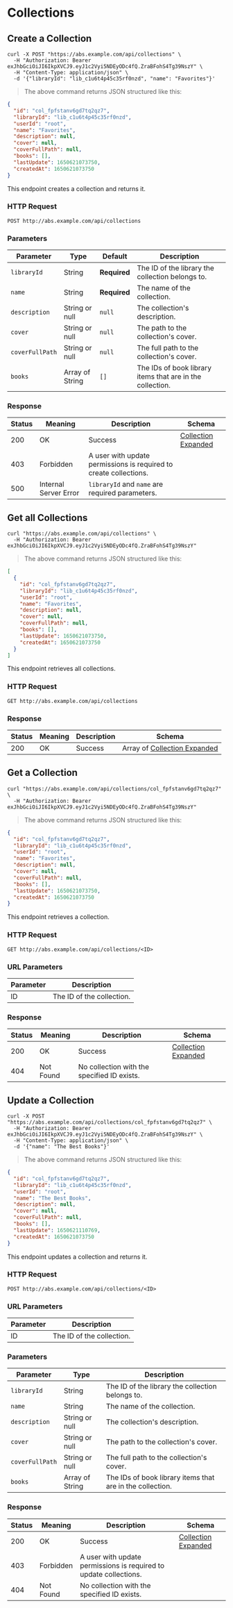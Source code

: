 # Collections

## Create a Collection

```shell
curl -X POST "https://abs.example.com/api/collections" \
  -H "Authorization: Bearer exJhbGciOiJI6IkpXVCJ9.eyJ1c2Vyi5NDEyODc4fQ.ZraBFohS4Tg39NszY" \
  -H "Content-Type: application/json" \
  -d '{"libraryId": "lib_c1u6t4p45c35rf0nzd", "name": "Favorites"}'
```

> The above command returns JSON structured like this:

```json
{
  "id": "col_fpfstanv6gd7tq2qz7",
  "libraryId": "lib_c1u6t4p45c35rf0nzd",
  "userId": "root",
  "name": "Favorites",
  "description": null,
  "cover": null,
  "coverFullPath": null,
  "books": [],
  "lastUpdate": 1650621073750,
  "createdAt": 1650621073750
}
```

This endpoint creates a collection and returns it.

### HTTP Request

`POST http://abs.example.com/api/collections`

### Parameters

Parameter | Type | Default | Description
--------- | ---- | ------- | -----------
`libraryId` | String | **Required** | The ID of the library the collection belongs to.
`name` | String | **Required** | The name of the collection.
`description` | String or null | `null` | The collection's description.
`cover` | String or null | `null` | The path to the collection's cover.
`coverFullPath` | String or null | `null` | The full path to the collection's cover.
`books` | Array of String | `[]` | The IDs of book library items that are in the collection.

### Response

Status | Meaning | Description | Schema
------ | ------- | ----------- | ------
200 | OK | Success | [Collection Expanded](#collection-expanded)
403 | Forbidden | A user with update permissions is required to create collections. |
500 | Internal Server Error | `libraryId` and `name` are required parameters. |


## Get all Collections

```shell
curl "https://abs.example.com/api/collections" \
  -H "Authorization: Bearer exJhbGciOiJI6IkpXVCJ9.eyJ1c2Vyi5NDEyODc4fQ.ZraBFohS4Tg39NszY"
```

> The above command returns JSON structured like this:

```json
[
  {
    "id": "col_fpfstanv6gd7tq2qz7",
    "libraryId": "lib_c1u6t4p45c35rf0nzd",
    "userId": "root",
    "name": "Favorites",
    "description": null,
    "cover": null,
    "coverFullPath": null,
    "books": [],
    "lastUpdate": 1650621073750,
    "createdAt": 1650621073750
  }
]
```

This endpoint retrieves all collections.

### HTTP Request

`GET http://abs.example.com/api/collections`

### Response

Status | Meaning | Description | Schema
------ | ------- | ----------- | ------
200 | OK | Success | Array of [Collection Expanded](#collection-expanded)


## Get a Collection

```shell
curl "https://abs.example.com/api/collections/col_fpfstanv6gd7tq2qz7" \
  -H "Authorization: Bearer exJhbGciOiJI6IkpXVCJ9.eyJ1c2Vyi5NDEyODc4fQ.ZraBFohS4Tg39NszY"
```

> The above command returns JSON structured like this:

```json
{
  "id": "col_fpfstanv6gd7tq2qz7",
  "libraryId": "lib_c1u6t4p45c35rf0nzd",
  "userId": "root",
  "name": "Favorites",
  "description": null,
  "cover": null,
  "coverFullPath": null,
  "books": [],
  "lastUpdate": 1650621073750,
  "createdAt": 1650621073750
}
```

This endpoint retrieves a collection.

### HTTP Request

`GET http://abs.example.com/api/collections/<ID>`

### URL Parameters

Parameter | Description
--------- | -----------
ID | The ID of the collection.

### Response

Status | Meaning | Description | Schema
------ | ------- | ----------- | ------
200 | OK | Success | [Collection Expanded](#collection-expanded)
404 | Not Found | No collection with the specified ID exists. |


## Update a Collection

```shell
curl -X POST "https://abs.example.com/api/collections/col_fpfstanv6gd7tq2qz7" \
  -H "Authorization: Bearer exJhbGciOiJI6IkpXVCJ9.eyJ1c2Vyi5NDEyODc4fQ.ZraBFohS4Tg39NszY" \
  -H "Content-Type: application/json" \
  -d '{"name": "The Best Books"}'
```

> The above command returns JSON structured like this:

```json
{
  "id": "col_fpfstanv6gd7tq2qz7",
  "libraryId": "lib_c1u6t4p45c35rf0nzd",
  "userId": "root",
  "name": "The Best Books",
  "description": null,
  "cover": null,
  "coverFullPath": null,
  "books": [],
  "lastUpdate": 1650621110769,
  "createdAt": 1650621073750
}
```

This endpoint updates a collection and returns it.

### HTTP Request

`POST http://abs.example.com/api/collections/<ID>`

### URL Parameters

Parameter | Description
--------- | -----------
ID | The ID of the collection.

### Parameters

Parameter | Type | Description
--------- | ---- | -----------
`libraryId` | String | The ID of the library the collection belongs to.
`name` | String | The name of the collection.
`description` | String or null | The collection's description.
`cover` | String or null | The path to the collection's cover.
`coverFullPath` | String or null | The full path to the collection's cover.
`books` | Array of String | The IDs of book library items that are in the collection.

### Response

Status | Meaning | Description | Schema
------ | ------- | ----------- | ------
200 | OK | Success | [Collection Expanded](#collection-expanded)
403 | Forbidden | A user with update permissions is required to update collections. |
404 | Not Found | No collection with the specified ID exists. |

